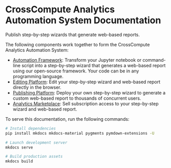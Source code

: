 # CrossCompute Analytics Automation System Documentation

Publish step-by-step wizards that generate web-based reports.

The following components work together to form the CrossCompute Analytics Automation System:

- [Automation Framework](docs/automation-framework): Transform your Jupyter notebook or command-line script into a step-by-step wizard that generates a web-based report using our open-source framework. Your code can be in any programming language.
- [Editing Platform](docs/editing-platform): Edit your step-by-step wizard and web-based report directly in the browser.
- [Publishing Platform](docs/publishing-platform): Deploy your own step-by-step wizard to generate a custom web-based report to thousands of concurrent users.
- [Analytics Marketplace](docs/analytics-marketplace): Sell subscription access to your step-by-step wizard and web-based report.

To serve this documentation, run the following commands:

```bash
# Install dependencies
pip install mkdocs mkdocs-material pygments pymdown-extensions -U

# Launch development server
mkdocs serve

# Build production assets
mkdocs build
```
